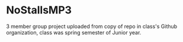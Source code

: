 # NoStallsMP3
3 member group project uploaded from copy of repo in class's Github organization, class was spring semester of Junior year.
